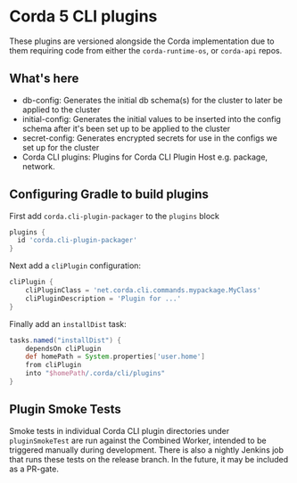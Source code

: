 # Corda 5 CLI plugins

These plugins are versioned alongside the Corda implementation due to
them requiring code from either the `corda-runtime-os`, or `corda-api`
repos.

## What's here
* db-config: Generates the initial db schema(s) for the cluster to later be applied to the cluster
* initial-config: Generates the initial values to be inserted into the config schema after it's been set up to be 
  applied to the cluster
* secret-config: Generates encrypted secrets for use in the configs we set up for the cluster
* Corda CLI plugins: Plugins for Corda CLI Plugin Host e.g. package, network.

## Configuring Gradle to build plugins

First add `corda.cli-plugin-packager` to the `plugins` block

```groovy
plugins {
  id 'corda.cli-plugin-packager'
}
```

Next add a `cliPlugin` configuration:

```groovy
cliPlugin {
    cliPluginClass = 'net.corda.cli.commands.mypackage.MyClass'
    cliPluginDescription = 'Plugin for ...'
}
```

Finally add an `installDist` task:

```groovy
tasks.named("installDist") {
    dependsOn cliPlugin
    def homePath = System.properties['user.home']
    from cliPlugin
    into "$homePath/.corda/cli/plugins"
}
```

## Plugin Smoke Tests
Smoke tests in individual Corda CLI plugin directories under `pluginSmokeTest` are run against the Combined Worker, intended to be triggered manually during development. There is also a nightly Jenkins job that runs these tests on the release branch. In the future, it may be included as a PR-gate.

